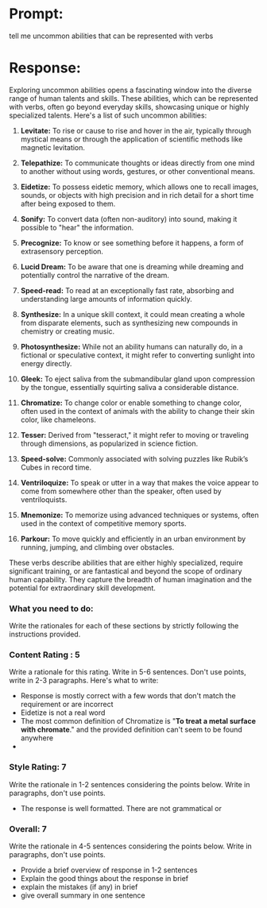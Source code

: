 # Prompt:

tell me uncommon abilities that can be represented with verbs

# Response:
Exploring uncommon abilities opens a fascinating window into the diverse range of human talents and skills. These abilities, which can be represented with verbs, often go beyond everyday skills, showcasing unique or highly specialized talents. Here's a list of such uncommon abilities:

1. **Levitate:** To rise or cause to rise and hover in the air, typically through mystical means or through the application of scientific methods like magnetic levitation.

2. **Telepathize:** To communicate thoughts or ideas directly from one mind to another without using words, gestures, or other conventional means.

3. **Eidetize:** To possess eidetic memory, which allows one to recall images, sounds, or objects with high precision and in rich detail for a short time after being exposed to them.

4. **Sonify:** To convert data (often non-auditory) into sound, making it possible to "hear" the information.

5. **Precognize:** To know or see something before it happens, a form of extrasensory perception.

6. **Lucid Dream:** To be aware that one is dreaming while dreaming and potentially control the narrative of the dream.

7. **Speed-read:** To read at an exceptionally fast rate, absorbing and understanding large amounts of information quickly.

8. **Synthesize:** In a unique skill context, it could mean creating a whole from disparate elements, such as synthesizing new compounds in chemistry or creating music.

9. **Photosynthesize:** While not an ability humans can naturally do, in a fictional or speculative context, it might refer to converting sunlight into energy directly.

10. **Gleek:** To eject saliva from the submandibular gland upon compression by the tongue, essentially squirting saliva a considerable distance.

11. **Chromatize:** To change color or enable something to change color, often used in the context of animals with the ability to change their skin color, like chameleons.

12. **Tesser:** Derived from "tesseract," it might refer to moving or traveling through dimensions, as popularized in science fiction.

13. **Speed-solve:** Commonly associated with solving puzzles like Rubik’s Cubes in record time.

14. **Ventriloquize:** To speak or utter in a way that makes the voice appear to come from somewhere other than the speaker, often used by ventriloquists.

15. **Mnemonize:** To memorize using advanced techniques or systems, often used in the context of competitive memory sports.

16. **Parkour:** To move quickly and efficiently in an urban environment by running, jumping, and climbing over obstacles.

These verbs describe abilities that are either highly specialized, require significant training, or are fantastical and beyond the scope of ordinary human capability. They capture the breadth of human imagination and the potential for extraordinary skill development.



### What you need to do:
Write the rationales for each of these sections by strictly following the instructions provided.



### Content Rating : 5
Write a rationale for this rating. Write in 5-6 sentences. Don't use points, write in 2-3 paragraphs. Here's what to write:
- Response is mostly correct with a few words that don't match the requirement or are incorrect
- Eidetize is not a real word
- The most common definition of Chromatize is "**To treat a metal surface with chromate**." and the provided definition can't seem to be found anywhere
- 
### Style Rating: 7
Write the rationale in 1-2 sentences considering the points below. Write in paragraphs, don't use points. 
- The response is well formatted. There are not grammatical or 

### Overall: 7
Write the rationale in 4-5 sentences considering the points below. Write in paragraphs, don't use points. 
- Provide a brief overview of response in 1-2 sentences
- Explain the good things about the response in brief
- explain the mistakes (if any) in brief
- give overall summary in one sentence
